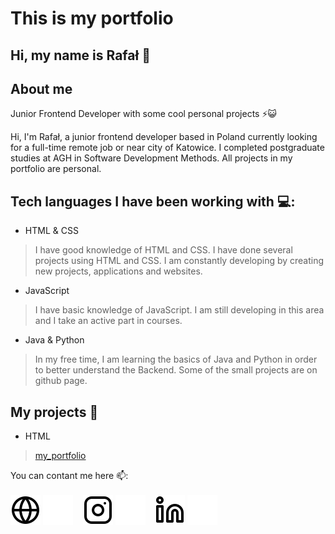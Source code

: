 # This is my portfolio
## Hi, my name is Rafał 👋

## About me
Junior Frontend Developer with some cool personal projects ⚡😺

Hi, I'm Rafał, a junior frontend developer based in Poland currently looking for a full-time remote job or near city of Katowice. I completed postgraduate studies at AGH in Software Development Methods. All projects in my portfolio are personal. 

## Tech languages I have been working with 💻:

+ HTML & CSS
> I have good knowledge of HTML and CSS. I have done several projects using HTML and CSS. I am constantly developing by creating new projects, applications and websites.
+ JavaScript
> I have basic knowledge of JavaScript. I am still developing in this area and I take an active part in courses.
+ Java & Python
> In my free time, I am learning the basics of Java and Python in order to better understand the Backend. Some of the small projects are on github page.

## My projects 👷

+ HTML
> [my_portfolio](https://github.com/rafaladach/my_portfolio.git)

You can contant me here 📫:
<br/>
<br/>
[![website](./img/globe-light.svg)](https://rafaladach.github.io/my_portfolio/#gh-light-mode-only)
[![website](./img/globe-dark.svg)](https://rafaladach.github.io/my_portfolio/#gh-dark-mode-only)
&nbsp;&nbsp;
[![website](./img/instagram-light.svg)](https://instagram.com/adachinio/#gh-light-mode-only)
[![website](./img/instagram-dark.svg)](https://instagram.com/adachinio/#gh-light-dark-only)
&nbsp;&nbsp;
[![website](./img/linkedin-light.svg)](https://linkedin.com/in/rafaladach1995/#gh-light-mode-only)
[![website](./img/linkedin-dark.svg)](https://linkedin.com/in/rafaladach1995/#gh-dark-mode-only)


</details>

[website]: https://rafaladach.github.io/my_portfolio/
[facebook]: https://facebook.com/rafaladach95
[instagram]: https://instagram.com/adachinio/
[linkedin]: https://linkedin.com/in/rafaladach1995/
